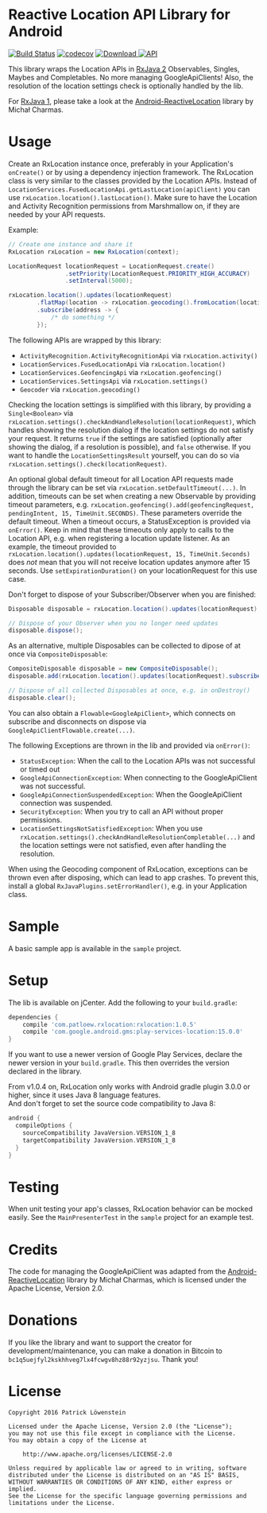 # Reactive Location API Library for Android

[![Build Status](https://travis-ci.org/patloew/RxLocation.svg?branch=master)](https://travis-ci.org/patloew/RxLocation) [![codecov](https://codecov.io/gh/patloew/RxLocation/branch/master/graph/badge.svg)](https://codecov.io/gh/patloew/RxLocation) [![Download](https://api.bintray.com/packages/patloew/maven/RxLocation/images/download.svg) ](https://bintray.com/patloew/maven/RxLocation/_latestVersion) [![API](https://img.shields.io/badge/API-14%2B-brightgreen.svg?style=flat)](https://android-arsenal.com/api?level=14)

This library wraps the Location APIs in [RxJava 2](https://github.com/ReactiveX/RxJava/tree/2.x) Observables, Singles, Maybes and Completables. No more managing GoogleApiClients! Also, the resolution of the location settings check is optionally handled by the lib.

For [RxJava 1](https://github.com/ReactiveX/RxJava/tree/1.x), please take a look at the [Android-ReactiveLocation](https://github.com/mcharmas/Android-ReactiveLocation) library by Michał Charmas.

# Usage

Create an RxLocation instance once, preferably in your Application's `onCreate()` or by using a dependency injection framework. The RxLocation class is very similar to the classes provided by the Location APIs. Instead of `LocationServices.FusedLocationApi.getLastLocation(apiClient)` you can use `rxLocation.location().lastLocation()`. Make sure to have the Location and Activity Recognition permissions from Marshmallow on, if they are needed by your API requests.

Example:

```java
// Create one instance and share it
RxLocation rxLocation = new RxLocation(context);

LocationRequest locationRequest = LocationRequest.create()
                .setPriority(LocationRequest.PRIORITY_HIGH_ACCURACY)
                .setInterval(5000);

rxLocation.location().updates(locationRequest)
		.flatMap(location -> rxLocation.geocoding().fromLocation(location).toObservable())
		.subscribe(address -> {
			/* do something */
		});
```

The following APIs are wrapped by this library:

* `ActivityRecognition.ActivityRecognitionApi` via `rxLocation.activity()`
* `LocationServices.FusedLocationApi` via `rxLocation.location()`
* `LocationServices.GeofencingApi` via `rxLocation.geofencing()`
* `LocationServices.SettingsApi` via `rxLocation.settings()`
* `Geocoder` via `rxLocation.geocoding()`

Checking the location settings is simplified with this library, by providing a `Single<Boolean>` via `rxLocation.settings().checkAndHandleResolution(locationRequest)`, which handles showing the resolution dialog if the location settings do not satisfy your request. It returns `true` if the settings are satisfied (optionally after showing the dialog, if a resolution is possible), and `false` otherwise. If you want to handle the `LocationSettingsResult` yourself, you can do so via `rxLocation.settings().check(locationRequest)`.

An optional global default timeout for all Location API requests made through the library can be set via `rxLocation.setDefaultTimeout(...)`. In addition, timeouts can be set when creating a new Observable by providing timeout parameters, e.g. `rxLocation.geofencing().add(geofencingRequest, pendingIntent, 15, TimeUnit.SECONDS)`. These parameters override the default timeout. When a timeout occurs, a StatusException is provided via `onError()`. Keep in mind that these timeouts only apply to calls to the Location API, e.g. when registering a location update listener. As an example, the timeout provided to `rxLocation.location().updates(locationRequest, 15, TimeUnit.Seconds)` does *not* mean that you will not receive location updates anymore after 15 seconds. Use `setExpirationDuration()` on your locationRequest for this use case.

Don't forget to dispose of your Subscriber/Observer when you are finished:

```java
Disposable disposable = rxLocation.location().updates(locationRequest).subscribe();

// Dispose of your Observer when you no longer need updates
disposable.dispose();
```

As an alternative, multiple Disposables can be collected to dipose of at once via `CompositeDisposable`:

```java
CompositeDisposable disposable = new CompositeDisposable();
disposable.add(rxLocation.location().updates(locationRequest).subscribe());

// Dispose of all collected Disposables at once, e.g. in onDestroy()
disposable.clear();
```

You can also obtain a `Flowable<GoogleApiClient>`, which connects on subscribe and disconnects on dispose via `GoogleApiClientFlowable.create(...)`.

The following Exceptions are thrown in the lib and provided via `onError()`:

* `StatusException`: When the call to the Location APIs was not successful or timed out
* `GoogleApiConnectionException`: When connecting to the GoogleApiClient was not successful.
* `GoogleApiConnectionSuspendedException`: When the GoogleApiClient connection was suspended.
* `SecurityException`: When you try to call an API without proper permissions.
* `LocationSettingsNotSatisfiedException`: When you use `rxLocation.settings().checkAndHandleResolutionCompletable(...)` and the location settings were not satisfied, even after handling the resolution.

When using the Geocoding component of RxLocation, exceptions can be thrown even after disposing, which can lead to app crashes. To prevent this, install a global `RxJavaPlugins.setErrorHandler()`, e.g. in your Application class.

# Sample

A basic sample app is available in the `sample` project.

# Setup

The lib is available on jCenter. Add the following to your `build.gradle`:

```groovy
dependencies {
    compile 'com.patloew.rxlocation:rxlocation:1.0.5'
    compile 'com.google.android.gms:play-services-location:15.0.0'
}
```

If you want to use a newer version of Google Play Services, declare the newer version in your `build.gradle`. This then overrides the version declared in the library.

From v1.0.4 on, RxLocation only works with Android gradle plugin 3.0.0 or higher, since it uses Java 8 language features.  
And don't forget to set the source code compatibility to Java 8:

```groovy
android {
  compileOptions {
    sourceCompatibility JavaVersion.VERSION_1_8
    targetCompatibility JavaVersion.VERSION_1_8
  }
}
```

# Testing

When unit testing your app's classes, RxLocation behavior can be mocked easily. See the `MainPresenterTest` in the `sample` project for an example test.

# Credits

The code for managing the GoogleApiClient was adapted from the [Android-ReactiveLocation](https://github.com/mcharmas/Android-ReactiveLocation) library by Michał Charmas, which is licensed under the Apache License, Version 2.0.

# Donations

If you like the library and want to support the creator for development/maintenance, you can make a donation in Bitcoin to `bc1q5uejfyl2kskhhveg7lx4fcwgv8hz88r92yzjsu`. Thank you!

# License

	Copyright 2016 Patrick Löwenstein

	Licensed under the Apache License, Version 2.0 (the "License");
	you may not use this file except in compliance with the License.
	You may obtain a copy of the License at

	    http://www.apache.org/licenses/LICENSE-2.0

	Unless required by applicable law or agreed to in writing, software
	distributed under the License is distributed on an "AS IS" BASIS,
	WITHOUT WARRANTIES OR CONDITIONS OF ANY KIND, either express or implied.
	See the License for the specific language governing permissions and
	limitations under the License.
